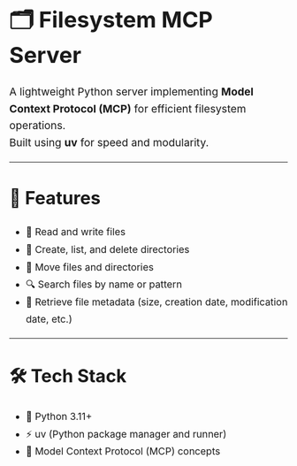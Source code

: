 <h1 style="font-size:2.5rem; font-weight:bold;">🗂️ Filesystem MCP Server</h1>
<p style="font-size:1.2rem; line-height:1.6;">
A lightweight Python server implementing <strong>Model Context Protocol (MCP)</strong> for efficient filesystem operations.<br>
Built using <strong>uv</strong> for speed and modularity.
</p>

<hr>

<h2 style="font-size:2rem; font-weight:bold;">🚀 Features</h2>
<ul style="font-size:1.1rem; line-height:1.8;">
    <li>📄 Read and write files</li>
    <li>📁 Create, list, and delete directories</li>
    <li>🔀 Move files and directories</li>
    <li>🔍 Search files by name or pattern</li>
    <li>🧠 Retrieve file metadata (size, creation date, modification date, etc.)</li>
</ul>

<hr>

<h2 style="font-size:2rem; font-weight:bold;">🛠️ Tech Stack</h2>
<ul style="font-size:1.1rem; line-height:1.8;">
    <li>🐍 Python 3.11+</li>
    <li>⚡ uv (Python package manager and runner)</li>
    <li>🧠 Model Context Protocol (MCP) concepts</li>
</ul>
